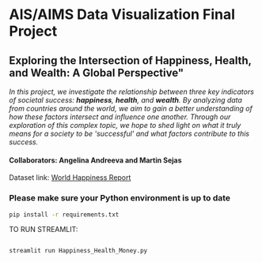 # AIS/AIMS Data Visualization Final Project

## Exploring the Intersection of Happiness, Health, and Wealth: A Global Perspective"

*In this project, we investigate the relationship between three key indicators of societal success: **happiness**, **health**, and **wealth**. By analyzing data from countries around the world, we aim to gain a better understanding of how these factors intersect and influence one another. Through our exploration of this complex topic, we hope to shed light on what it truly means for a society to be 'successful' and what factors contribute to this success.*

#### Collaborators: Angelina Andreeva and Martin Sejas 


Dataset link: [World Happiness Report](https://www.kaggle.com/datasets/ajaypalsinghlo/world-happiness-report-2021) 


### Please make sure your Python environment is up to date

```bash
pip install -r requirements.txt
```

TO RUN STREAMLIT: 

```bash

streamlit run Happiness_Health_Money.py

```